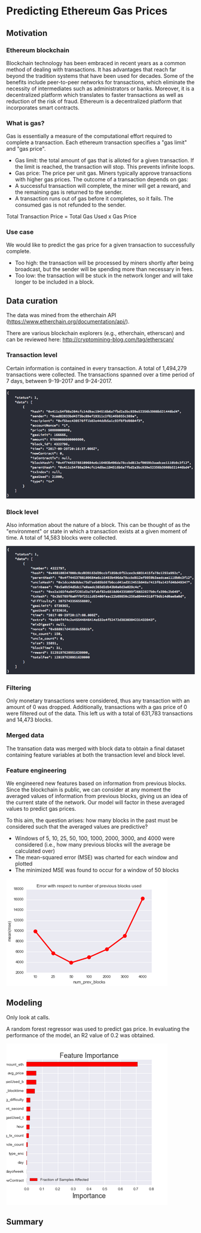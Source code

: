 # Predicting Ethereum Gas Prices

## Motivation 

### Ethereum blockchain

Blockchain technology has been embraced in recent years as a common method of dealing with transactions. It has advantages that reach far beyond the tradition systems that have been used for decades. Some of the benefits include peer-to-peer networks for transactions, which eliminate the necessity of intermediates such as administrators or banks. Moreover, it is a decentralized platform which translates to faster transactions as well as reduction of the risk of fraud. Ethereum is a decentralized platform that incorporates smart contracts.

### What is gas?

Gas is essentially a measure of the computational effort required to complete a transaction. Each ethereum transaction specifies a "gas limit" and "gas price". 
- Gas limit: the total amount of gas that is alloted for a given transaction. If the limit is reached, the transaction will stop. This prevents infinite loops.
- Gas price: The price per unit gas. Miners typically approve transactions with higher gas prices.
The outcome of a transaction depends on gas:
- A successful transaction will complete, the miner will get a reward, and the remaining gas is returned to the sender.
- A transaction runs out of gas before it completes, so it fails. The consumed gas is not refunded to the sender. 

Total Transaction Price  = Total Gas Used x Gas Price

### Use case

We would like to predict the gas price for a given transaction to successfully complete. 
- Too high: the transaction will be processed by miners shortly after being broadcast, but the sender will be spending more than necessary in fees.
- Too low: the transaction will be stuck in the network longer and will take longer to be included in a block.

## Data curation

The data was mined from the etherchain API (https://www.etherchain.org/documentation/api/).

There are various blockchain explorers (e.g., etherchain, etherscan) and can be reviewed here: http://cryptomining-blog.com/tag/etherscan/

### Transaction level

Certain information is contained in every transaction. A total of 1,494,279 transactions were collected. The transactions spanned over a time period of 7 days, between 9-19-2017 and 9-24-2017.   

![alt text](images/transactions.png "transaction gethered from etherchain API")

### Block level 

Also information about the nature of a block. This can be thought of as the "environment" or state in which a transaction exists at a given moment of time. A total of 14,583 blocks were collected.

![alt text](images/blocks.png "block gethered from etherchain API")

### Filtering

Only monetary transactions were considered, thus any transaction with an amount of 0 was dropped. Additionally, transactions with a gas price of 0 were filtered out of the data. This left us with a total of 631,783 transactions and 14,473 blocks.  

### Merged data

The transation data was merged with block data to obtain a final dataset containing feature variables at both the transaction level and block level.

### Feature engineering

We engineered new features based on information from previous blocks. Since the blockchain is public, we can consider at any moment the averaged values of information from previous blocks, giving us an idea of the current state of the network. Our model will factor in these averaged values to predict gas prices.  

To this aim, the question arises: how many blocks in the past must be considered such that the averaged values are predictive? 
- Windows of 5, 10, 25, 50, 100, 1000, 2000, 3000, and 4000 were considered (i.e., how many previous blocks will the average be calculated over)
- The mean-squared error (MSE) was charted for each window and plotted
- The minimized MSE was found to occur for a window of 50 blocks

![alt text](images/mse_prev_blocks.png "Error with respect to the number of previous blocks")

## Modeling

Only look at calls.

A random forest regressor was used to predict gas price. In evaluating the performance of the model, an R2 value of 0.2 was obtained. 

![alt text](images/feat_import_50.png "feature importances from random forest")

## Summary
